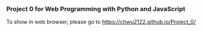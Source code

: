 ### Project 0 for Web Programming with Python and JavaScript

To show in web browser, please go to https://chwu2122.github.io/Project_0/
